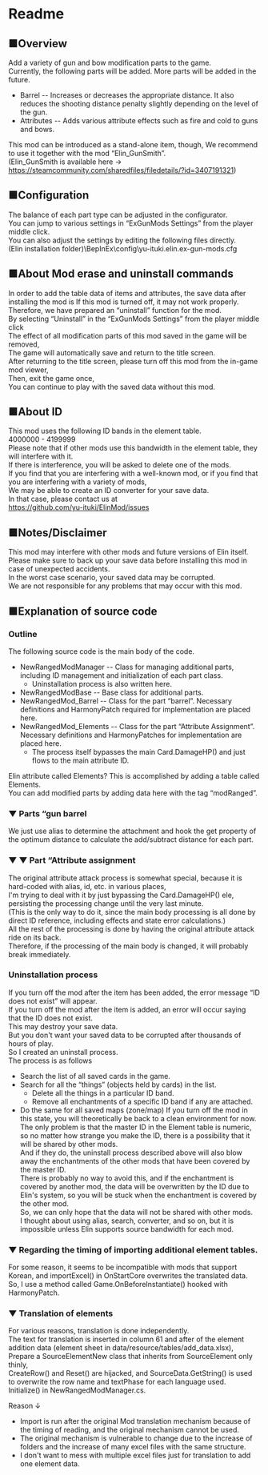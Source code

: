 # Readme
## ■Overview
Add a variety of gun and bow modification parts to the game.  
Currently, the following parts will be added.
More parts will be added in the future.  
* Barrel -- Increases or decreases the appropriate distance. It also reduces the shooting distance penalty slightly depending on the level of the gun.    
* Attributes -- Adds various attribute effects such as fire and cold to guns and bows.  

This mod can be introduced as a stand-alone item, though, 
We recommend to use it together with the mod “Elin_GunSmith”.  
(Elin_GunSmith is available here -> https://steamcommunity.com/sharedfiles/filedetails/?id=3407191321)  

## ■Configuration
The balance of each part type can be adjusted in the configurator.  
You can jump to various settings in “ExGunMods Settings” from the player middle click.   
You can also adjust the settings by editing the following files directly.  
(Elin installation folder)\BepInEx\config\yu-ituki.elin.ex-gun-mods.cfg 

## ■About Mod erase and uninstall commands
In order to add the table data of items and attributes, the save data after installing the mod is 
If this mod is turned off, it may not work properly.  
Therefore, we have prepared an “uninstall” function for the mod.   
By selecting “Uninstall” in the “ExGunMods Settings” from the player middle click   
The effect of all modification parts of this mod saved in the game will be removed,   
The game will automatically save and return to the title screen.  
After returning to the title screen, please turn off this mod from the in-game mod viewer,   
Then, exit the game once,  
You can continue to play with the saved data without this mod. 

## ■About ID
This mod uses the following ID bands in the element table.  
4000000 - 4199999  
Please note that if other mods use this bandwidth in the element table, they will interfere with it.  
If there is interference, you will be asked to delete one of the mods.   
If you find that you are interfering with a well-known mod, or if you find that you are interfering with a variety of mods,  
We may be able to create an ID converter for your save data.  
In that case, please contact us at  
https://github.com/yu-ituki/ElinMod/issues  

## ■Notes/Disclaimer 
This mod may interfere with other mods and future versions of Elin itself.  
Please make sure to back up your save data before installing this mod in case of unexpected accidents.  
In the worst case scenario, your saved data may be corrupted.  
We are not responsible for any problems that may occur with this mod. 


## ■Explanation of source code
### Outline
The following source code is the main body of the code.      
* NewRangedModManager -- Class for managing additional parts, including ID management and initialization of each part class.
    * Uninstallation process is also written here.
* NewRangedModBase -- Base class for additional parts.
* NewRangedMod_Barrel -- Class for the part “barrel”. Necessary definitions and HarmonyPatch required for implementation are placed here.
* NewRangedMod_Elements -- Class for the part “Attribute Assignment”. Necessary definitions and HarmonyPatches for implementation are placed here.
  * The process itself bypasses the main Card.DamageHP() and just flows to the main attribute ID.

Elin attribute called Elements? This is accomplished by adding a table called Elements.    
You can add modified parts by adding data here with the tag “modRanged”.  

### ▼ Parts “gun barrel
We just use alias to determine the attachment and hook the get property of the optimum distance to calculate the add/subtract distance for each part.   

### ▼ ▼ Part “Attribute assignment
The original attribute attack process is somewhat special, because it is hard-coded with alias, id, etc. in various places,   
I'm trying to deal with it by just bypassing the Card.DamageHP() ele, persisting the processing change until the very last minute.   
(This is the only way to do it, since the main body processing is all done by direct ID reference, including effects and state error calculations.)  
All the rest of the processing is done by having the original attribute attack ride on its back.    
Therefore, if the processing of the main body is changed, it will probably break immediately.  

### Uninstallation process
If you turn off the mod after the item has been added, the error message “ID does not exist” will appear.  
If you turn off the mod after the item is added, an error will occur saying that the ID does not exist.  
This may destroy your save data.    
But you don't want your saved data to be corrupted after thousands of hours of play.    
So I created an uninstall process.    
The process is as follows    
* Search the list of all saved cards in the game.
* Search for all the “things” (objects held by cards) in the list.
  * Delete all the things in a particular ID band.
  * Remove all enchantments of a specific ID band if any are attached.
* Do the same for all saved maps (zone/map)
If you turn off the mod in this state, you will theoretically be back to a clean environment for now.    
The only problem is that the master ID in the Element table is numeric, so no matter how strange you make the ID, there is a possibility that it will be shared by other mods.    
And if they do, the uninstall process described above will also blow away the enchantments of the other mods that have been covered by the master ID.  
There is probably no way to avoid this, and if the enchantment is covered by another mod, the data will be overwritten by the ID due to Elin's system, so you will be stuck when the enchantment is covered by the other mod.    
So, we can only hope that the data will not be shared with other mods.   
I thought about using alias, search, converter, and so on, but it is impossible unless Elin supports source bandwidth for each mod.   

### ▼ Regarding the timing of importing additional element tables.
For some reason, it seems to be incompatible with mods that support Korean, and importExcel() in OnStartCore overwrites the translated data.  
So, I use a method called Game.OnBeforeInstantiate() hooked with HarmonyPatch.   

### ▼ Translation of elements
For various reasons, translation is done independently.  
The text for translation is inserted in column 61 and after of the element addition data (element sheet in data/resource/tables/add_data.xlsx),  
Prepare a SourceElementNew class that inherits from SourceElement only thinly,  
CreateRow() and Reset() are hijacked, and SourceData.GetString() is used to overwrite the row name and textPhase for each language used.  
Initialize() in NewRangedModManager.cs.
  
Reason ↓  
* Import is run after the original Mod translation mechanism because of the timing of reading, and the original mechanism cannot be used.
* The original mechanism is vulnerable to change due to the increase of folders and the increase of many excel files with the same structure.
* I don't want to mess with multiple excel files just for translation to add one element data.
